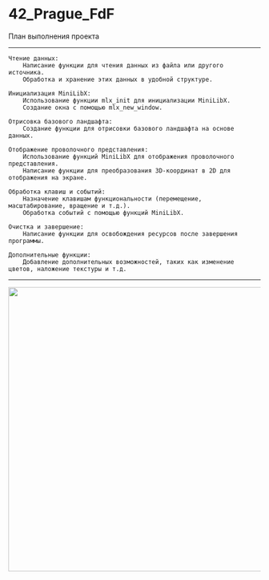 # 42_Prague_FdF

План выполнения проекта

--------------------------------------

    Чтение данных:
        Написание функции для чтения данных из файла или другого источника.
        Обработка и хранение этих данных в удобной структуре.

    Инициализация MiniLibX:
        Использование функции mlx_init для инициализации MiniLibX.
        Создание окна с помощью mlx_new_window.

    Отрисовка базового ландшафта:
        Создание функции для отрисовки базового ландшафта на основе данных.

    Отображение проволочного представления:
        Использование функций MiniLibX для отображения проволочного представления.
        Написание функции для преобразования 3D-координат в 2D для отображения на экране.

    Обработка клавиш и событий:
        Назначение клавишам функциональности (перемещение, масштабирование, вращение и т.д.).
        Обработка событий с помощью функций MiniLibX.

    Очистка и завершение:
        Написание функции для освобождения ресурсов после завершения программы.

    Дополнительные функции:
        Добавление дополнительных возможностей, таких как изменение цветов, наложение текстуры и т.д.

--------------------------------------

<img width="567" src="https://github.com/OnnaMcadva/42_Prague_FdF/assets/94723781/bd4e3bea-07fc-49fd-970f-550bf11c5f1a">

